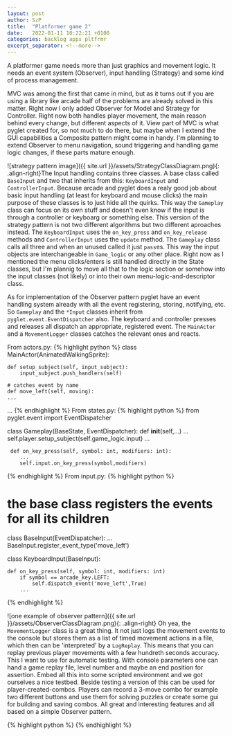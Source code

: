 ```yaml
---
layout: post
author: SzP
title:  "Platformer game 2"
date:   2022-01-11 10:22:21 +0100
categories: backlog apps pltfrmr
excerpt_separator: <!--more-->
---
```

A platformer game needs more than just graphics and movement logic. It needs an event system (Observer), input handling (Strategy) and some kind of process management.
<!--more-->

MVC was among the first that came in mind, but as it turns out if you are using a library like arcade half of the problems are already solved in this matter. Right now I only added Observer for Model and Strategy for Controller. Right now both handles player movement, the main reason behind every change, but different aspects of it. View part of MVC is what pyglet created for, so not much to do there, but maybe when I extend the GUI capabilities a Composite pattern might come in handy.
I'm planning to extend Observer to menu navigation, sound triggering and handling game logic changes, if these parts mature enough.

![strategy pattern image]({{ site.url }}/assets/StrategyClassDiagram.png){: .align-right}The Input handling contains three classes. A base class called `BaseInput` and two that inherits from this: `KeyboardInput` and `ControllerInput`. Because arcade and pyglet does a realy good job about basic input handling (at least for keyboard and mouse clicks) the main purpose of these classes is to just hide all the quirks. This way the `Gameplay` class can focus on its own stuff and doesn't even know if the input is through a controller or keyboarg or something else. This version of the strategy pattern is not two different algorithms but two different aproaches instead. The `KeyboardInput` uses the `on_key_press` and `on_key_release` methods and `ControllerInput` uses the `update` method. The `Gameplay` class calls all three and when an unused called it just `pass`es. This way the input objects are interchangeable in `Game_logic` or any other place.
Right now as I mentioned the menu clicks/enters is still handled directly in the State classes, but I'm plannig to move all that to the logic section or somehow into the input classes (not likely) or into their own menu-logic-and-descriptor class.

As for implementation of the Observer pattern pyglet have an event handling system already with all the event registering, storing, notifying, etc. So `Gameplay` and the `*Input` classes inherit from `pyglet.event.EventDispatcher` also. The keyboard and controller presses and releases all dispatch an appropriate, registered event. The `MainActor` and a `MovementLogger` classes catches the relevant ones and reacts.

From actors.py:
{% highlight python %}
class MainActor(AnimatedWalkingSprite):

    def setup_subject(self, input_subject):
        input_subject.push_handlers(self)

    # catches event by name
    def move_left(self, moving):
    ...
...
{% endhighlight %}
From states.py:
{% highlight python %}
from pyglet.event import EventDispatcher

class Gameplay(BaseState, EventDispatcher):
    def __init__(self,...)
        ...
        self.player.setup_subject(self.game_logic.input)
        ...

     def on_key_press(self, symbol: int, modifiers: int):
        ...
        self.input.on_key_press(symbol,modifiers)

{% endhighlight %}
From input.py:
{% highlight python %}

# the base class registers the events for all its children
class BaseInput(EventDispatcher):
    ...
BaseInput.register_event_type('move_left')

class KeyboardInput(BaseInput):

    def on_key_press(self, symbol: int, modifiers: int)
        if symbol == arcade_key.LEFT:
            self.dispatch_event('move_left',True)
        ...

{% endhighlight %}

![one example of observer pattern]({{ site.url }}/assets/ObserverClassDiagram.png){: .align-right}
Oh yea, the `MovementLogger` class is a great thing. It not just logs the movement events to the console but stores them as a list of timed movement actions in a file, which then can be 'interpreted' by a `LogReplay`. This means that you can replay previous player movements with a few hundreth seconds accuracy. This I want to use for automatic testing. With console parameters one can hand a game replay file, level number and maybe an end position for assertion. Embed all this into some scripted environment and we got ourselves a nice testbed. Beside testing a version of this can be used for player-created-combos. Players can record a 3-move combo for example two different buttons and use them for solving puzzles or create some gui for building and saving combos. All great and interesting features and all based on a simple Observer pattern.


{% highlight python %}
{% endhighlight %}